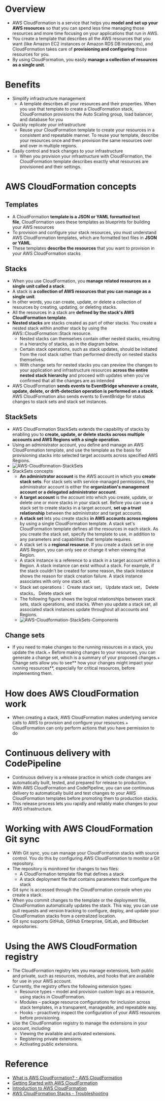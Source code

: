 # Overview
+ AWS CloudFormation is a service that helps you **model and set up your AWS resources** so that you can spend less time managing those resources and more time focusing on your applications that run in AWS.
+ You create a template that describes all the AWS resources that you want (like Amazon EC2 instances or Amazon RDS DB instances), and CloudFormation takes care of **provisioning and configuring** those resources for you.
+ By using CloudFormation, you easily **manage a collection of resources as a single unit**.
# Benefits
+ Simplify infrastructure management
    + A template describes all your resources and their properties. When you use that template to create a CloudFormation stack, CloudFormation provisions the Auto Scaling group, load balancer, and database for you
+ Quickly replicate your infrastructure
    + Reuse your CloudFormation template to create your resources in a consistent and repeatable manner. To reuse your template, describe your resources once and then provision the same resources over and over in multiple regions.
+ Easily control and track changes to your infrastructure
    + When you provision your infrastructure with CloudFormation, the CloudFormation template describes exactly what resources are provisioned and their settings.
# AWS CloudFormation concepts
## Templates
+ A CloudFormation **template is a JSON or YAML formatted text file**, CloudFormation uses these templates as blueprints for building your AWS resources
+ To provision and configure your stack resources, you must understand AWS CloudFormation templates, which are formatted text files in **JSON or YAML**.
+ These templates **describe the resources** that you want to provision in your AWS CloudFormation stacks
## Stacks
+ When you use CloudFormation, you **manage related resources as a single unit called a stack**. 
+ A stack is **a collection of AWS resources that you can manage as a single unit**.
+ In other words, you can create, update, or delete a collection of resources by creating, updating, or deleting stacks.
+ All the resources in a stack are **defined by the stack's AWS CloudFormation template**.
+ **Nested stacks** are stacks created as part of other stacks. You create a nested stack within another stack by using the AWS::CloudFormation::Stack resource.
    + Nested stacks can themselves contain other nested stacks, resulting in a hierarchy of stacks, as in the diagram below.
    + Certain stack operations, such as stack updates, should be initiated from the root stack rather than performed directly on nested stacks themselves. 
    + With change sets for nested stacks you can preview the changes to your application and infrastructure resources **across the entire nested stack hierarchy** and proceed with updates when you've confirmed that all the changes are as intended
+ AWS CloudFormation **sends events to EventBridge whenever a create, update, delete, or drift-detection operation is performed on a stack**. AWS CloudFormation also sends events to EventBridge for status changes to stack sets and stack set instances. 
## StackSets
+ AWS CloudFormation StackSets extends the capability of stacks by enabling you to **create, update, or delete stacks across multiple accounts and AWS Regions with a single operation**.
+ Using an administrator account, you define and manage an AWS CloudFormation template, and use the template as the basis for provisioning stacks into selected target accounts across specified AWS Regions.
+ ![AWS-Cloudformation-StackSets](./images/AWS-Cloudformation-StackSets.png)
+ StackSets concepts
    + **An administrator account** is the AWS account in which you **create stack sets**. For stack sets with service-managed permissions, the administrator account is either the **organization's management account or a delegated administrator account**.
    + **A target account** is the account into which you create, update, or delete one or more stacks in your stack set. Before you can use a stack set to create stacks in a target account, **set up a trust relationship** between the administrator and target accounts.
    + **A stack set** lets you create stacks **in AWS accounts across regions** by using a single CloudFormation template. A stack set's CloudFormation template defines all the resources in each stack. As you create the stack set, specify the template to use, in addition to any parameters and capabilities that template requires.
    + A stack set is a **regional resource**. If you create a stack set in one AWS Region, you can only see or change it when viewing that Region.
   + A stack instance is a reference to a stack in a target account within a Region. A stack instance can exist without a stack. For example, if the stack couldn't be created for some reason, the stack instance shows the reason for stack creation failure. A stack instance associates with only one stack set.
   + Stack set operations： Create stack set， Update stack set， Delete stacks， Delete stack set
   + The following figure shows the logical relationships between stack sets, stack operations, and stacks. When you update a stack set, all associated stack instances update throughout all accounts and Regions.
   + ![AWS-Cloudformation-StackSets-Components](./images/AWS-Cloudformation-StackSets-Components.png)
## **Change sets**
+ If you need to make changes to the running resources in a stack, you update the stack.+ Before making changes to your resources, you can generate a change set, which is a summary of your proposed changes.+ Change sets allow you to see** how your changes might impact your running resources**, especially for critical resources, before implementing them.
# How does AWS CloudFormation work
+ When creating a stack, AWS CloudFormation makes underlying service calls to AWS to provision and configure your resources.+ CloudFormation can only perform actions that you have permission to do
# Continuous delivery with CodePipeline
+ Continuous delivery is a release practice in which code changes are automatically built, tested, and prepared for release to production.
+ With AWS CloudFormation and CodePipeline, you can use continuous delivery to automatically build and test changes to your AWS CloudFormation templates before promoting them to production stacks.
+ This release process lets you rapidly and reliably make changes to your AWS infrastructure.
# Working with AWS CloudFormation Git sync
+ With Git sync, you can manage your CloudFormation stacks with source control. You do this by configuring AWS CloudFormation to monitor a Git repository.
+ The repository is monitored for changes to two files:
    + A CloudFormation template file that defines a stack
    + A stack deployment file that contains parameters that configure the stack
+ Git sync is accessed through the CloudFormation console when you create a stack.
+ When you commit changes to the template or the deployment file, CloudFormation automatically updates the stack. This way, you can use pull requests and version tracking to configure, deploy, and update your CloudFormation stacks from a centralized location.
+ Git sync supports GitHub, GitHub Enterprise, GitLab, and Bitbucket repositories.
# Using the AWS CloudFormation registry
+ The CloudFormation registry lets you manage extensions, both public and private, such as resources, modules, and hooks that are available for use in your AWS account.
+ Currently, the registry offers the following extension types:
    + Resource types – model and provision custom logic as a resource, using stacks in CloudFormation.
    + Modules – package resource configurations for inclusion across stack templates, in a transparent, manageable, and repeatable way.
    + Hooks – proactively inspect the configuration of your AWS resources before provisioning.
+ Use the CloudFormation registry to manage the extensions in your account, including:
    + Viewing the available and activated extensions.
    + Registering private extensions.
    + Activating public extensions.
# Reference
+ [What is AWS CloudFormation? - AWS CloudFormation](https://docs.aws.amazon.com/AWSCloudFormation/latest/UserGuide/Welcome.html)
+ [Getting Started with AWS CloudFormation](https://explore.skillbuilder.aws/learn/course/3627/play/12382/getting-started-with-aws-cloudformation)
+ [Introduction to AWS CloudFormation](https://explore.skillbuilder.aws/learn/course/194/play/8343/introduction-to-aws-cloudformation)
+ [AWS CloudFormation Stacks - Troubleshooting](https://explore.skillbuilder.aws/learn/course/1336/play;state=%5Bobject%20Object%5D;autoplay=0)
